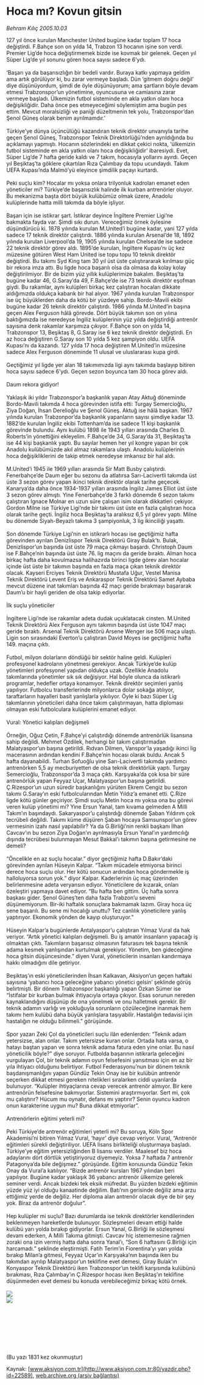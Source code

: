 # Hoca mı? Kovun gitsin

*Behram Kılıç 2005.10.03*

<div>
 <p>
  <font>
   127 yıl önce kurulan Manchester United bugüne kadar toplam 17 hoca değiştirdi. F.Bahçe son on yılda 14, Trabzon 13 hocanın işine son verdi. Premier Lig’de hoca değiştirmemek bizde ise kovmak bir gelenek. Geçen yıl Süper Lig’de yıl sonunu gören hoca sayısı sadece 6’ydı.
   <br/>
   <br/>
   ‘Başarı ya da başarısızlığın bir bedeli vardır. Buraya katkı yapmaya geldim ama artık görülüyor ki, bu zarar vermeye başladı. Dün ‘gitmem doğru değil’ diye düşünüyordum, şimdi de öyle düşünüyorum; ama şartların böyle devam etmesi Trabzonspor’un yönetimine, oyuncusuna ve camiasına zarar vermeye başladı. Ülkemizin futbol sisteminde en akla yatkın olanı hoca değişikliğidir. Daha önce pes etmeyeceğimi söylemiştim ama bugün pes ettim. Mevcut moralsizliği ve paniği düzeltmenin tek yolu, Trabzonspor’dan Şenol Güneş olarak benim ayrılmamdır.’
   <br>
    <br>
     Türkiye’ye dünya üçüncülüğü kazandıran teknik direktör unvanıyla tarihe geçen Şenol Güneş, Trabzonspor Teknik Direktörlüğü’nden ayrıldığında bu açıklamayı yapmıştı. Hocanın sözlerindeki en dikkat çekici nokta, ‘ülkemizin futbol sisteminde en akla yatkın olanı hoca değişikliğidir’ ibaresiydi. Evet, Süper Lig’de 7 hafta geride kaldı ve 7 takım, hocasıyla yollarını ayırdı. Geçen yıl Beşiktaş’ta göklere çıkartılan Rıza Çalımbay da topu ucundaydı. Takım UEFA Kupası’nda Malmö’yü eleyince şimdilik paçayı kurtardı.
     <br>
      <br>
       Peki suçlu kim? Hocalar mı yoksa onlara trilyonluk kadroları emanet eden yöneticiler mi? Türkiye’de başarısızlık halinde ilk kurban antrenörler oluyor. Bu mekanizma başta dört büyük kulübümüz olmak üzere, Anadolu kulüplerinde hatta milli takımda da böyle işliyor.
       <br>
        <br>
         Başarı için ise istikrar şart. İstikrar deyince İngiltere Premier Ligi’ne bakmakta fayda var. Şimdi sıkı durun. Vereceğimiz örnek öylesine düşündürücü ki. 1878 yılında kurulan M.United’i bugüne kadar, yani 127 yılda sadece 17 teknik direktör çalıştırdı. 1886 yılında kurulan Arsenal’de 18, 1892 yılında kurulan Liverpool’da 19, 1905 yılında kurulan Chelsea’de ise sadece 22 teknik direktör görev aldı. 1895’de kurulan, İngiltere Kupası’nı üç kez müzesine götüren West Ham United ise topu topu 10 teknik direktör değiştirdi. Bu takımı Syd King tam 30 yıl üst üste çalıştırararak kırılması güç bir rekora imza attı. Bu ligde hoca başarılı olsa da olmasa da kolay kolay değiştirilmiyor. Bir de bizim yüz yıllık kulüplerimize bakalım. Beşiktaş’ta bugüne kadar 46, G.Saray’da 49, F.Bahçe’de ise 73 teknik direktör eşofman giydi. Bu rakamlar, aynı kulüpleri birkaç kez çalıştıran hocaları dikkate aldığımızda oldukça kabarık bir hal alıyor. 1967 yılında kurulan Trabzonspor ise üç büyüklerden daha da kötü bir yüzdeye sahip. Bordo-Mavili ekibi bugüne kadar 26 teknik direktör çalıştırdı. 1986 yılında M.United’in başına geçen Alex Ferguson hâlâ görevde. Dört büyük takımın son on yılına baktığımızda ise neredeyse İngiliz kulüplerinin yüz yılda değiştirdiği antrenör sayısına denk rakamlar karşımıza çıkıyor. F.Bahçe son on yılda 14, Trabzonspor 13, Beşiktaş 8, G.Saray ise 6 kez teknik direktör değiştirdi. En az hoca değiştiren G.Saray son 10 yılda 5 kez şampiyon oldu. UEFA Kupası’nı da kazandı. 127 yılda 17 hoca değiştiren M.United’in müzesine sadece Alex Ferguson döneminde 11 ulusal ve uluslararası kupa girdi.
         <br/>
         <br/>
         Geçtiğimiz yıl ligde yer alan 18 takımımızda ligi aynı takımda başlayıp bitiren hoca sayısı sadece 6’ydı. Geçen sezon boyunca tam 30 hoca görev aldı.
         <br/>
         <br/>
         Daum rekora gidiyor!
         <br/>
         <br/>
         Yaklaşık iki yıldır Trabzonspor’a başkanlık yapan Atay Aktuğ döneminde Bordo-Mavili takımda 4 hoca görevinden istifa etti: Turgay Semercioğlu, Ziya Doğan, İhsan Derelioğlu ve Şenol Güneş. Aktuğ ise hâlâ başkan. 1967 yılında kurulan Trabzonpor’da başkanlık yapanların sayısı şimdiye kadar 13. 1882’de kurulan İngiliz ekibi Tottenham’da ise sadece 11 kişi başkanlık görevinde bulundu. Aynı kulübü 1898 ile 1943 yılları arasında Charles D. Roberts’in yönettiğini ekleyelim. F.Bahçe’de 34, G.Saray’da 31, Beşiktaş’ta ise 44 kişi başkanlık yaptı. Bu sayılar hemen her yıl kongre yapan bir çok  Anadolu kulübümüzde akıl almaz rakamlara ulaştı. Anadolu kulüplerinin hoca değişikliklerini de takip etmek neredeyse imkansız bir hal aldı.
         <br/>
         <br/>
         M.United’i 1945 ile 1969 yılları arasında Sir Matt Busby çalıştırdı. Fenerbahçe’de Daum eğer bu sezonu da atlatırsa Sarı-Lacivertli takımda üst üste 3 sezon görev yapan ikinci teknik direktör olarak tarihe geçecek. Kanarya’da daha önce 1934-1937 yılları arasında İngiliz James Elliot üst üste 3 sezon görev almıştı. Yine Fenerbahçe’de 3 farklı dönemde 6 sezon takımı çalıştıran Ignace Molnar en uzun süre çalışan isim olarak dikkatleri çekiyor. Gordon Milne ise Türkiye Ligi’nde bir takımı üst üste en fazla çalıştıran hoca olarak tarihe geçti. İngiliz hoca Beşiktaş’ta aralıksız 6,5 yıl görev yaptı. Milne bu dönemde Siyah-Beyazlı takıma 3 şampiyonluk, 3 lig ikinciliği yaşattı.
         <br/>
         <br/>
         Son dönemde Türkiye Ligi’nin en istikrarlı hocası ise geçtiğimiz hafta görevinden ayrılan Denizlispor Teknik Direktörü Giray Bulak’tı. Bulak, Denizlispor’un başında üst üste 79 maça çıkmayı başardı. Christoph Daum ise F.Bahçe’nin başında üst üste 76. lig maçını da geride bıraktı. Alman hoca birkaç hafta daha kovulmazsa halihazırda birinci ligde görev alan hocalar içinde üst üste bir takımın başında en fazla maça çıkan teknik direktör olacak. Kayseri Erciyes Teknik Direktörü Mustafa Uğur, Vestel Manisa Teknik Direktörü Levent Eriş ve Ankaraspor Teknik Direktörü Samet Aybaba mevcut düzene inat takımları başında 42 maçı geride bırakmayı başararak Daum’u bir hayli geriden de olsa takip ediyorlar.
         <br/>
         <br/>
         İlk suçlu yöneticiler
         <br/>
         <br/>
         İngiltere Ligi’nde ise rakamlar adeta dudak uçuklatacak cinsten. M.United Teknik Direktörü Alex Ferguson aynı takımın başında üst üste 1047 maçı geride bıraktı. Arsenal Teknik Direktörü Arsene Wenger ise 506 maça ulaştı. Ligin son sırasındaki Everton’u çalıştıran David Moyes ise geçtiğimiz hafta 149. maçına çıktı.
         <br/>
         <br/>
         Futbol, milyon dolarların döndüğü bir sektör haline geldi. Kulüpleri profesyonel kadroların yönetmesi gerekiyor. Ancak Türkiye’de kulüp yönetimleri profesyonel yapıdan oldukça uzak. Özellikle Anadolu takımlarında yönetimler sık sık değişiyor. Hal böyle olunca da istikrarlı programlar, hedefler ortaya konamıyor. Teknik direktör seçimleri yanlış yapılıyor. Futbolcu transferlerinde milyonlarca dolar sokağa atılıyor, taraftarların hayalleri basit yanlışlarla yıkılıyor. Öyle ki bazı Süper Lig takımlarının yöneticileri daha önce takım çalıştırmayan, hatta diploması olmayan eski futbolculara kulüplerini emanet ediyor.
         <br/>
         <br/>
         Vural: Yönetici kalıpları değişmeli
         <br/>
         <br/>
         Örneğin, Oğuz Çetin, F.Bahçe’yi çalıştırdığı dönemde antrenörlük lisansına sahip değildi. Mehmet Özdilek, herhangi bir takım çalıştırmadan Malatyaspor’un başına getirildi. Rıdvan Dilmen, Vanspor’la yaşadığı ikinci lig macerasının ardından kendini F.Bahçe’nin hocası olarak buldu. Ancak 5 hafta dayanabildi. Turhan Sofuoğlu yine Sarı-Lacivertli takımda yardımcı antrenörken 5,5 ay mecburiyetten de olsa teknik direktörlük yaptı. Turgay Semercioğlu, Trabzonspor’da 3 maça çıktı. Karşıyaka’da çok kısa bir süre antrenörlük yapan Feyyaz Uçar, Malatyaspor’un başına getirildi. Ç.Rizespor’un uzun süredir başkanlığını yürüten Ekrem Cengiz bu sezon takımı G.Saray’ın eski futbolcularından Metin Yıldız’a emanet etti. Ç.Rize ligde kötü günler geçiriyor. Şimdi suçlu Metin hoca mı yoksa ona bu görevi veren kulüp yönetimi mi? Yine Ersun Yanal, tam kıvama gelmeden A Milli Takım’ın başındaydı. Sakaryaspor’u çalıştırdığı dönemde Şaban Yıldırım çok tecrübeli değildi. Takımı küme düşüren Şaban hocaya Samsunspor’un görev vermesinin izahı nasıl yapılabilir? Ya da G.Birliği’nin renkli başkanı İlhan Cavcav’ın bu sezon Ziya Doğan’ın ayrılmasıyla Ersun Yanal’ın yardımcılığı dışında tecrübesi bulunmayan Mesut Bakkal’ı takımın başına getirmesine ne demeli?
         <br/>
         <br/>
         “Öncelikle en az suçlu hocalar.” diyor geçtiğimiz hafta D.Bakır’daki görevinden ayrılan Hüseyin Kalpar. “Takım mücadele etmiyorsa birinci derece hoca suçlu olur. Her kötü sonucun ardından hoca göndermekle iş halloluyorsa sorun yok.” diyor Kalpar. Kaderlerinin üç maç üzerinden belirlenmesine adeta veryansın ediyor. Yöneticilere de kızarak, onları özeleştiri yapmaya davet ediyor. “Bu hafta ben gittim. Üç hafta sonra başkası gider. Şenol Güneş’ten daha fazla Trabzon’u seveni düşünemiyorum. Bir-iki haftalık sonuçlara bakmamak lazım. Giray hoca üç sene başarılı. Bu sene mi hocalığı unuttu? Tez canlılık yöneticilere yanlış yaptırıyor. Ekonomik yönden de kayıp oluşturuyor.”
         <br/>
         <br/>
         Hüseyin Kalpar’a bugünlerde Antalyaspor’u çalıştıran Yılmaz Vural da hak veriyor. “Artık yönetici kalıpları değişmeli. Bu iş amatör insanların yapacağı iş olmaktan çıktı. Takımların başarısız olmasının faturasını tek başına teknik adama kesmek yanlışından kurtulmak gerekiyor. Yönetim, ben gideceğime hoca gitsin düşüncesinde.” diyen Vural, yöneticilerin insanları kandırmaya hakkı olmadığını dile getiriyor.
         <br/>
         <br/>
         Beşiktaş’ın eski yöneticilerinden İhsan Kalkavan, Aksiyon’un geçen haftaki sayısına ‘yabancı hoca geleceğine yabancı yönetici gelsin’ şeklinde görüş belirtmişti. Bir dönem Trabzonspor başkanlığı yapan Özkan Sümer ise “İstifalar bir kurban bulmak ihtiyacıyla ortaya çıkıyor. Esas sorunun nereden kaynaklandığını düşünüp de ona yönelmek ve onu halletmek gerekir. Bir teknik adamın varlığı ve yokluğuyla sorunların çözüleceğine inanmak hem takımı hem kulübü daha büyük yanlışlara taşıyabilir. Hastalığın tedavisi için hastalığın ne olduğu bilinmeli.” görüşünde.
         <br/>
         <br/>
         Spor yazarı Zeki Çol da yöneticileri suçlu ilân edenlerden: “Teknik adam yetersizse, alan onlar. Takım yetersizse kuran onlar. Ortada hata varsa, o hatayı baştan yapan ve sonra teknik adama fatura eden yine onlar. Bu nasıl yöneticilik böyle?” diye soruyor. Futbolda başarının istikrarla geleceğini vurgulayan Çol, bir teknik adamın oyun felsefesini yansıtması için en az bir yıla ihtiyacı olduğunu belirtiyor. Futbol Federasyonu’nun bir dönem teknik başdanışmanlığını yapan Gündüz Tekin Onay ise bir kulübün antrenör seçerken dikkat etmesi gereken nitelikleri sıralarken ciddi uyarılarda bulunuyor. “Kulüpler ihtiyaçlarına cevap verecek antrenör almıyor. Bir kere antrenörün felsefesine bakmıyorlar. Sistemini araştırmıyorlar. Sert mi, çok mu çalıştırır? Hücum mu oynatır, defans mı yaptırır? Senin oyuncu kadron onun karakterine uygun mu? Buna dikkat etmiyorlar”.
         <br/>
         <br/>
         Antrenörlerin eğitimi yeterli mi?
         <br/>
         <br/>
         Peki Türkiye’de antrenör eğitimleri yeterli mi? Bu soruya, Köln Spor Akademisi’ni bitiren Yılmaz Vural, ‘hayır’ diye cevap veriyor. Vural, “Antrenör eğitimleri sürekli değiştiriliyor. UEFA lisans birlikteliği oluşturmaya başladı. Türkiye’ye eğitim yetersizliğinden B lisansı verdiler. Maalesef biz hoca adaylarını dört dörtlük yetiştiriyoruz diyemeyiz. Yoksa 7 haftada 7 antrenör Patagonya’da bile değişmez.” görüşünde. Eğitim konusunda Gündüz Tekin Onay da Vural’a katılıyor. “Bizde antrenör kursları 1967 yılından beri yapılıyor. Bugüne kadar yaklaşık 36 yabancı antrenör ülkemize gelerek seminer verdi. Ancak bizdeki tek eksik müfredat. Bu yüzden bizdeki eğitimin yüzde yüz iyi olduğu kanaatinde değilim. Batı’nın gerisinde değiliz ama arzu ettiğimiz yerde de değiliz. Her diploma alan antrenör olacak diye de bir şey yok. Biraz da antrenör doğulur”.
         <br/>
         <br/>
         Hep kulüpler mi suçlu? Bazı durumlarda ise teknik direktörler kendilerinden beklenmeyen hareketlerde bulunuyor. Sözleşmeleri devam ettiği halde kulübü yarı yolda bırakıp gidiyorlar. Ersun Yanal, G.Birliği ile sözleşmesi devam ederken, A Milli Takıma gitmişti. Cavcav hiç istememesine rağmen zoraki ona izin vermiş hatta daha sonra Yanal’ı, “Son 6 haftasını G.Birliği için harcamadı.” şeklinde eleştirmişti. Fatih Terim’in Fiorentina’yı yarı yolda bırakıp Milan’a gitmesi, Feyyaz Uçar’ın Karşıyaka’nın başında iken bu takımdan ayrılıp Malatyaspor’un teklifine evet demesi, Giray Bulak’ın Konyaspor Teknik Direktörü iken Trabzonspor’un teklifi karşısında kulübünü bırakması, Rıza Çalımbay’ın Ç.Rizespor hocası iken Beşiktaş’ın teklifine düşünmeden evet demesi bu konuda verebileceğimiz birkaç kötü örnek.
         <br/>
         <br/>
         <img src="/web/20060106063827im_/http://www.aksiyon.com.tr/resim/565/64a.jpg"/>
         <br/>
         <img src="/web/20060106063827im_/http://www.aksiyon.com.tr/resim/565/64b.jpg"/>
         <br/>
         <br/>
        </br>
       </br>
      </br>
     </br>
    </br>
   </br>
  </font>
 </p>
 <p>
  <font>
   (Bu yazı 1831 kez okunmuştur)
  </font>
 </p>
</div>


Kaynak: [www.aksiyon.com.tr](http://www.aksiyon.com.tr:80/yazdir.php?id=22589), [web.archive.org (arşiv bağlantısı)](http://web.archive.org/web/20060106063827/http://www.aksiyon.com.tr:80/yazdir.php?id=22589)
